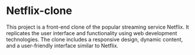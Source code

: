 # Netflix-clone
This project is a front-end clone of the popular streaming service Netflix. It replicates the user interface and functionality using web development technologies. The clone includes a responsive design, dynamic content, and a user-friendly interface similar to Netflix.

